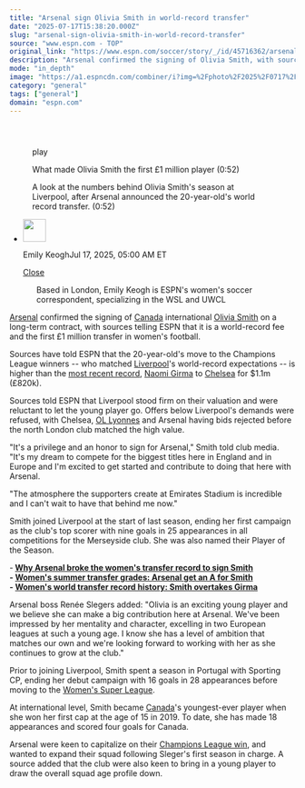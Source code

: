 ```yaml
---
title: "Arsenal sign Olivia Smith in world-record transfer"
date: "2025-07-17T15:38:20.000Z"
slug: "arsenal-sign-olivia-smith-in-world-record-transfer"
source: "www.espn.com - TOP"
original_link: "https://www.espn.com/soccer/story/_/id/45716362/arsenal-sign-liverpool-olivia-smith-world-record-transfer"
description: "Arsenal confirmed the signing of Olivia Smith, with sources telling ESPN that it is a world-record fee and the first £1 million transfer in women's football."
mode: "in_depth"
image: "https://a1.espncdn.com/combiner/i?img=%2Fphoto%2F2025%2F0717%2Fr1520153_1296x729_16%2D9.jpg"
category: "general"
tags: ["general"]
domain: "espn.com"
---
```

<div id="readability-page-1" class="page"><section id="article-feed" data-behavior="author_overlay article_header_news_feed_item_meta article_legal_footer"><article data-id="45716362" data-behavior="story_scroll story_progress iframe" data-src="/soccer/story/_/id/45716362/arsenal-sign-liverpool-olivia-smith-world-record-transfer"><div><header></header><figure data-video="watch,640,360,45718985" data-cerebro-id="68717590f9cb241c51c4629e" data-title="What made Olivia Smith the first £1 million player" data-source="espn"><div><picture><source srcset="https://a.espncdn.com/combiner/i?img=%2Fmedia%2Fmotion%2F2025%2F0717%2Fdm_250711_COM_SOC_T2V_Analysis_Why_Arsenal_are_rea385%2Fdm_250711_COM_SOC_T2V_Analysis_Why_Arsenal_are_rea385.jpg&amp;w=943&amp;h=530&amp;cquality=80&amp;format=jpg" media="(min-width: 376px)"><source srcset="https://a.espncdn.com/combiner/i?img=%2Fmedia%2Fmotion%2F2025%2F0717%2Fdm_250711_COM_SOC_T2V_Analysis_Why_Arsenal_are_rea385%2Fdm_250711_COM_SOC_T2V_Analysis_Why_Arsenal_are_rea385.jpg&amp;w=375&amp;cquality=80, https://a.espncdn.com/combiner/i?img=%2Fmedia%2Fmotion%2F2025%2F0717%2Fdm_250711_COM_SOC_T2V_Analysis_Why_Arsenal_are_rea385%2Fdm_250711_COM_SOC_T2V_Analysis_Why_Arsenal_are_rea385.jpg&amp;w=750&amp;cquality=40&amp;format=jpg 2x" media="(max-width: 375px)"></picture><p><span data-id="45718985">play</span></p></div><figcaption><div><p><span>What made Olivia Smith the first £1 million player (0:52)</span></p><p>A look at the numbers behind Olivia Smith's season at Liverpool, after Arsenal announced the 20-year-old's world record transfer. (0:52)</p></div></figcaption></figure><div><div><ul><li><p><img src="https://a.espncdn.com/combiner/i?img=/i/columnists/espn_generic_m.jpg&amp;h=80&amp;w=80&amp;scale=crop" alt="" width="40" height="40"></p><p>Emily Keogh<span>Jul 17, 2025, 05:00 AM ET</span></p><div><p><a href="#">Close</a></p><ul>Based in London, Emily Keogh is ESPN's women's soccer correspondent, specializing in the WSL and UWCL</ul></div></li></ul></div><p><a data-clubhouse-guid="b01601fc-ede7-63f6-b94b-f08b2f98b476" href="https://www.espn.com/soccer/team?id=19973">Arsenal</a> confirmed the signing of <a href="https://www.espn.com/soccer/team?id=2753" target="_blank">Canada</a> international <a data-player-guid="18fb8d20-c5ea-363d-8c99-7589c35d1f8c" href="https://www.espn.com/soccer/player/_/id/279337/olivia-smith">Olivia Smith</a> on a long-term contract, with sources telling ESPN that it is a world-record fee and the first £1 million transfer in women's football.</p><p>Sources have told ESPN that the 20-year-old's move to the Champions League winners -- who matched <a data-clubhouse-guid="d1b424a5-a896-4975-5604-68d044356c02" href="https://www.espn.com/soccer/team?id=19971">Liverpool</a>'s world-record expectations -- is higher than the <a href="https://www.espn.com/football/story/_/id/43517176/naomi-girma-uswnt-star-completes-record-chelsea-transfer" target="_blank">most recent record</a>, <a data-player-guid="750c098a-ca12-3bdb-a0d3-0103d251fd85" href="https://www.espn.com/soccer/player/_/id/283720/naomi-girma">Naomi Girma</a> to <a data-clubhouse-guid="f6c1de4b-73c3-ba7f-207e-ec5927d015c5" href="https://www.espn.com/soccer/team?id=19970">Chelsea</a> for $1.1m (£820k).</p><p>Sources told ESPN that Liverpool stood firm on their valuation and were reluctant to let the young player go. Offers below Liverpool's demands were refused, with Chelsea, <a href="https://www.espn.com/football/team/_/id/19256" target="_blank">OL Lyonnes</a> and Arsenal having bids rejected before the north London club matched the high value.</p><p>"It's a privilege and an honor to sign for Arsenal," Smith told club media. "It's my dream to compete for the biggest titles here in England and in Europe and I'm excited to get started and contribute to doing that here with Arsenal.</p><p>"The atmosphere the supporters create at Emirates Stadium is incredible and I can't wait to have that behind me now."</p><p>Smith joined Liverpool at the start of last season, ending her first campaign as the club's top scorer with nine goals in 25 appearances in all competitions for the Merseyside club. She was also named their Player of the Season.</p><p>-<strong> <a href="https://www.espn.com/soccer/story/_/id/45754413/why-arsenal-broke-womens-transfer-record-sign-smith-liverpool" target="_blank">Why Arsenal broke the women's transfer record to sign Smith</a><br>
- <a href="https://www.espn.com/football/story?_slug_=summer-transfer-window-grading-big-signings-womens-soccer&amp;id=45581462" target="_blank">Women's summer transfer grades: Arsenal get an A for Smith</a><br>
- <a href="https://www.espn.com/soccer/story/_/id/39523259/women-world-transfer-record-history-smith-overtakes-girma" target="_blank">Women's world transfer record history: Smith overtakes Girma</a></strong></p><p>Arsenal boss Renée Slegers added: "Olivia is an exciting young player and we believe she can make a big contribution here at Arsenal. We've been impressed by her mentality and character, excelling in two European leagues at such a young age. I know she has a level of ambition that matches our own and we're looking forward to working with her as she continues to grow at the club."</p><p>Prior to joining Liverpool, Smith spent a season in Portugal with Sporting CP, ending her debut campaign with 16 goals in 28 appearances before moving to the <a data-league-guid="6343e3ed-7aff-3884-8553-50cf970031a6" href="https://www.espn.com/soccer/league/_/name/ENG.W.1">Women's Super League</a>.</p><p>At international level, Smith became <a data-clubhouse-guid="172daf38-6717-7bed-139b-8a34418ef6a9" href="https://www.espn.com/soccer/team?id=2753">Canada</a>'s youngest-ever player when she won her first cap at the age of 15 in 2019. To date, she has made 18 appearances and scored four goals for Canada.</p><p>Arsenal were keen to capitalize on their <a href="https://www.espn.com/soccer/story/_/id/45300587/arsenal-upset-barcelona-first-champions-league-title-18-years" target="_blank">Champions League win</a>, and wanted to expand their squad following Sleger's first season in charge. A source added that the club were also keen to bring in a young player to draw the overall squad age profile down.</p>
</div></div></article></section></div>